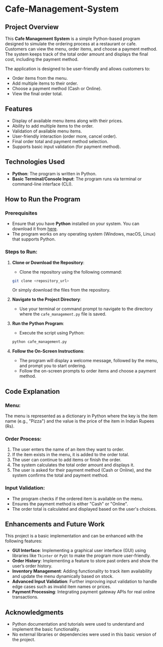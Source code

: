 # Cafe-Management-System
## Project Overview

This **Cafe Management System** is a simple Python-based program designed to simulate the ordering process at a restaurant or cafe. Customers can view the menu, order items, and choose a payment method. The system keeps track of the total order amount and displays the final cost, including the payment method.

The application is designed to be user-friendly and allows customers to:
- Order items from the menu.
- Add multiple items to their order.
- Choose a payment method (Cash or Online).
- View the final order total.

## Features
- Display of available menu items along with their prices.
- Ability to add multiple items to the order.
- Validation of available menu items.
- User-friendly interaction (order more, cancel order).
- Final order total and payment method selection.
- Supports basic input validation (for payment method).

## Technologies Used
- **Python**: The program is written in Python.
- **Basic Terminal/Console Input**: The program runs via terminal or command-line interface (CLI).

## How to Run the Program

### Prerequisites
- Ensure that you have **Python** installed on your system. You can download it from [here](https://www.python.org/downloads/).
- The program works on any operating system (Windows, macOS, Linux) that supports Python.

### Steps to Run:
1. **Clone or Download the Repository**:
    - Clone the repository using the following command:
    ```bash
    git clone <repository_url>
    ```
    Or simply download the files from the repository.

2. **Navigate to the Project Directory**:
    - Use your terminal or command prompt to navigate to the directory where the `cafe_management.py` file is saved.

3. **Run the Python Program**:
    - Execute the script using Python:
    ```bash
    python cafe_management.py
    ```

4. **Follow the On-Screen Instructions**:
    - The program will display a welcome message, followed by the menu, and prompt you to start ordering.
    - Follow the on-screen prompts to order items and choose a payment method.

## Code Explanation

### Menu:
The menu is represented as a dictionary in Python where the key is the item name (e.g., "Pizza") and the value is the price of the item in Indian Rupees (Rs).

### Order Process:
1. The user enters the name of an item they want to order.
2. If the item exists in the menu, it is added to the order total.
3. The user can continue to add items or finish the order.
4. The system calculates the total order amount and displays it.
5. The user is asked for their payment method (Cash or Online), and the system confirms the total and payment method.

### Input Validation:
- The program checks if the ordered item is available on the menu.
- Ensures the payment method is either "Cash" or "Online".
- The order total is calculated and displayed based on the user's choices.

## Enhancements and Future Work
This project is a basic implementation and can be enhanced with the following features:
- **GUI Interface**: Implementing a graphical user interface (GUI) using libraries like `Tkinter` or `PyQt` to make the program more user-friendly.
- **Order History**: Implementing a feature to store past orders and show the user’s order history.
- **Inventory Management**: Adding functionality to track item availability and update the menu dynamically based on stock.
- **Advanced Input Validation**: Further improving input validation to handle edge cases such as invalid item names or prices.
- **Payment Processing**: Integrating payment gateway APIs for real online transactions.

## Acknowledgments
- Python documentation and tutorials were used to understand and implement the basic functionality.
- No external libraries or dependencies were used in this basic version of the project.

